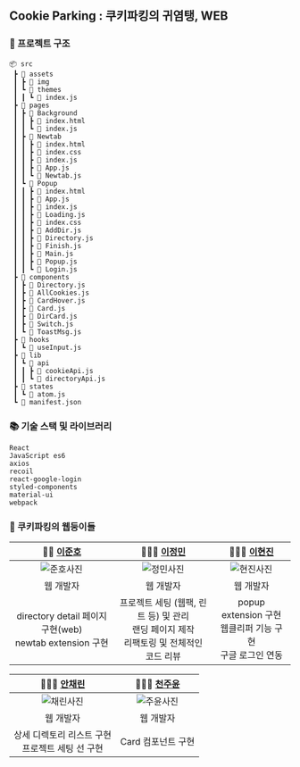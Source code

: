 ## Cookie Parking : 쿠키파킹의 귀염탱, WEB

### 🏡 프로젝트 구조

```
📦 src
 ┣ 📂 assets
 ┃ ┣ 📂 img
 ┃ ┗ 📂 themes
 ┃ ┃ ┗ 📜 index.js
 ┣ 📂 pages
 ┃ ┣ 📂 Background
 ┃ ┃ ┣ 📜 index.html
 ┃ ┃ ┗ 📜 index.js
 ┃ ┣ 📂 Newtab
 ┃ ┃ ┣ 📜 index.html
 ┃ ┃ ┣ 📜 index.css
 ┃ ┃ ┣ 📜 index.js
 ┃ ┃ ┣ 📜 App.js
 ┃ ┃ ┗ 📜 Newtab.js
 ┃ ┗ 📂 Popup
 ┃ ┃ ┣ 📜 index.html
 ┃ ┃ ┣ 📜 App.js
 ┃ ┃ ┣ 📜 index.js
 ┃ ┃ ┣ 📜 Loading.js
 ┃ ┃ ┣ 📜 index.css
 ┃ ┃ ┣ 📜 AddDir.js
 ┃ ┃ ┣ 📜 Directory.js
 ┃ ┃ ┣ 📜 Finish.js
 ┃ ┃ ┣ 📜 Main.js
 ┃ ┃ ┣ 📜 Popup.js
 ┃ ┃ ┗ 📜 Login.js
 ┣ 📂 components
 ┃ ┣ 📜 Directory.js
 ┃ ┣ 📜 AllCookies.js
 ┃ ┣ 📜 CardHover.js
 ┃ ┣ 📜 Card.js
 ┃ ┣ 📜 DirCard.js
 ┃ ┣ 📜 Switch.js
 ┃ ┗ 📜 ToastMsg.js
 ┣ 📂 hooks
 ┃ ┗ 📜 useInput.js
 ┣ 📂 lib
 ┃ ┗ 📂 api
 ┃ ┃ ┣ 📜 cookieApi.js
 ┃ ┃ ┗ 📜 directoryApi.js
 ┣ 📂 states
 ┃ ┗ 📜 atom.js
 ┗ 📜 manifest.json
```

### 📚 기술 스택 및 라이브러리

```
React
JavaScript es6
axios
recoil
react-google-login
styled-components
material-ui
webpack
```

### 🥰 쿠키파킹의 웹둥이들 

| **🙋🏻 [이준호](https://github.com/juno7803)** | **🙋🏻‍♀️ [이정민](https://github.com/danmin20)** | **🙋🏻‍♀️ [이현진](https://github.com/junyup0319)** |
| :---: | :---: | :---: |
| ![준호사진]() | ![정민사진]()  | ![현진사진]() |
| 웹 개발자 | 웹 개발자 | 웹 개발자 |
| directory detail 페이지 구현(web) <br/>newtab extension 구현|프로젝트 세팅 (웹팩, 린트 등) 및 관리 <br /> 랜딩 페이지 제작 <br /> 리팩토링 및 전체적인 코드 리뷰 |popup extension 구현 <br /> 웹클리퍼 기능 구현 <br /> 구글 로그인 연동 |

|**🙋🏻‍♀️ [안채린](https://github.com/achrvv)** | **🙋🏻‍♀️ [천주윤](https://github.com/ewq3167)** |
| :---: | :---: |
| ![채린사진]() | ![주윤사진]() |
| 웹 개발자 | 웹 개발자 |
|상세 디렉토리 리스트 구현 <br /> 프로젝트 세팅 선 구현|Card 컴포넌트 구현 <br />|
